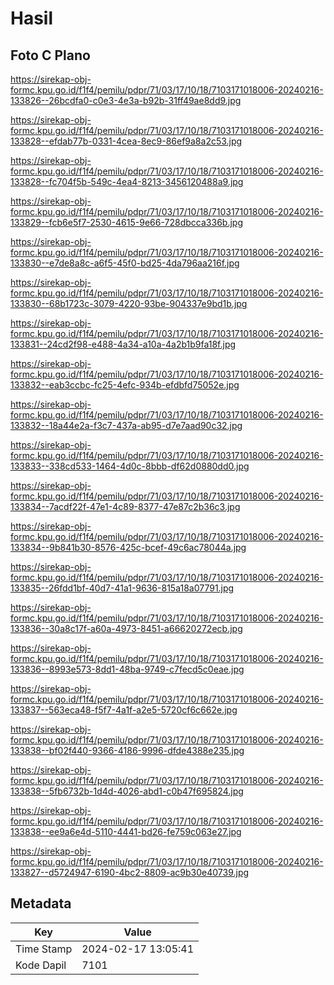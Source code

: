 # Hasil

## Foto C Plano

https://sirekap-obj-formc.kpu.go.id/f1f4/pemilu/pdpr/71/03/17/10/18/7103171018006-20240216-133826--26bcdfa0-c0e3-4e3a-b92b-31ff49ae8dd9.jpg

https://sirekap-obj-formc.kpu.go.id/f1f4/pemilu/pdpr/71/03/17/10/18/7103171018006-20240216-133828--efdab77b-0331-4cea-8ec9-86ef9a8a2c53.jpg

https://sirekap-obj-formc.kpu.go.id/f1f4/pemilu/pdpr/71/03/17/10/18/7103171018006-20240216-133828--fc704f5b-549c-4ea4-8213-3456120488a9.jpg

https://sirekap-obj-formc.kpu.go.id/f1f4/pemilu/pdpr/71/03/17/10/18/7103171018006-20240216-133829--fcb6e5f7-2530-4615-9e66-728dbcca336b.jpg

https://sirekap-obj-formc.kpu.go.id/f1f4/pemilu/pdpr/71/03/17/10/18/7103171018006-20240216-133830--e7de8a8c-a6f5-45f0-bd25-4da796aa216f.jpg

https://sirekap-obj-formc.kpu.go.id/f1f4/pemilu/pdpr/71/03/17/10/18/7103171018006-20240216-133830--68b1723c-3079-4220-93be-904337e9bd1b.jpg

https://sirekap-obj-formc.kpu.go.id/f1f4/pemilu/pdpr/71/03/17/10/18/7103171018006-20240216-133831--24cd2f98-e488-4a34-a10a-4a2b1b9fa18f.jpg

https://sirekap-obj-formc.kpu.go.id/f1f4/pemilu/pdpr/71/03/17/10/18/7103171018006-20240216-133832--eab3ccbc-fc25-4efc-934b-efdbfd75052e.jpg

https://sirekap-obj-formc.kpu.go.id/f1f4/pemilu/pdpr/71/03/17/10/18/7103171018006-20240216-133832--18a44e2a-f3c7-437a-ab95-d7e7aad90c32.jpg

https://sirekap-obj-formc.kpu.go.id/f1f4/pemilu/pdpr/71/03/17/10/18/7103171018006-20240216-133833--338cd533-1464-4d0c-8bbb-df62d0880dd0.jpg

https://sirekap-obj-formc.kpu.go.id/f1f4/pemilu/pdpr/71/03/17/10/18/7103171018006-20240216-133834--7acdf22f-47e1-4c89-8377-47e87c2b36c3.jpg

https://sirekap-obj-formc.kpu.go.id/f1f4/pemilu/pdpr/71/03/17/10/18/7103171018006-20240216-133834--9b841b30-8576-425c-bcef-49c6ac78044a.jpg

https://sirekap-obj-formc.kpu.go.id/f1f4/pemilu/pdpr/71/03/17/10/18/7103171018006-20240216-133835--26fdd1bf-40d7-41a1-9636-815a18a07791.jpg

https://sirekap-obj-formc.kpu.go.id/f1f4/pemilu/pdpr/71/03/17/10/18/7103171018006-20240216-133836--30a8c17f-a60a-4973-8451-a66620272ecb.jpg

https://sirekap-obj-formc.kpu.go.id/f1f4/pemilu/pdpr/71/03/17/10/18/7103171018006-20240216-133836--8993e573-8dd1-48ba-9749-c7fecd5c0eae.jpg

https://sirekap-obj-formc.kpu.go.id/f1f4/pemilu/pdpr/71/03/17/10/18/7103171018006-20240216-133837--563eca48-f5f7-4a1f-a2e5-5720cf6c662e.jpg

https://sirekap-obj-formc.kpu.go.id/f1f4/pemilu/pdpr/71/03/17/10/18/7103171018006-20240216-133838--bf02f440-9366-4186-9996-dfde4388e235.jpg

https://sirekap-obj-formc.kpu.go.id/f1f4/pemilu/pdpr/71/03/17/10/18/7103171018006-20240216-133838--5fb6732b-1d4d-4026-abd1-c0b47f695824.jpg

https://sirekap-obj-formc.kpu.go.id/f1f4/pemilu/pdpr/71/03/17/10/18/7103171018006-20240216-133838--ee9a6e4d-5110-4441-bd26-fe759c063e27.jpg

https://sirekap-obj-formc.kpu.go.id/f1f4/pemilu/pdpr/71/03/17/10/18/7103171018006-20240216-133827--d5724947-6190-4bc2-8809-ac9b30e40739.jpg


## Metadata

| Key        | Value               |
| ---------- | ------------------- |
| Time Stamp | 2024-02-17 13:05:41 |
| Kode Dapil | 7101                |



